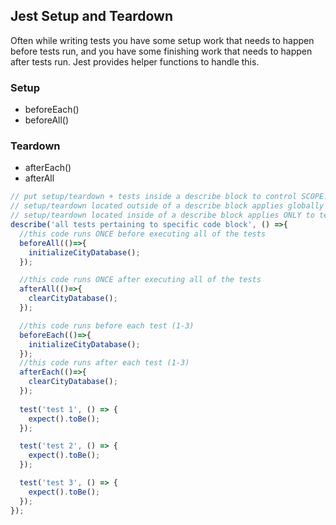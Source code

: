 ## Jest Setup and Teardown
Often while writing tests you have some setup work that needs to happen before tests run, and you have some finishing work that needs to happen after tests run. Jest provides helper functions to handle this.

### Setup
* beforeEach()
* beforeAll()

### Teardown
* afterEach()
* afterAll

```js
// put setup/teardown + tests inside a describe block to control SCOPE. 
// setup/teardown located outside of a describe block applies globally to ALL TESTS. 
// setup/teardown located inside of a describe block applies ONLY to tests INSIDE the describe block
describe('all tests pertaining to specific code block', () =>{
  //this code runs ONCE before executing all of the tests
  beforeAll(()=>{
    initializeCityDatabase();
  });

  //this code runs ONCE after executing all of the tests
  afterAll(()=>{
    clearCityDatabase();
  });

  //this code runs before each test (1-3)
  beforeEach(()=>{
    initializeCityDatabase();
  });
  //this code runs after each test (1-3)
  afterEach(()=>{
    clearCityDatabase();
  });
  
  test('test 1', () => {
    expect().toBe();
  });

  test('test 2', () => {
    expect().toBe();
  });

  test('test 3', () => {
    expect().toBe();
  });
});
```